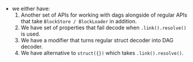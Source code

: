 - we either have:
  1. Another set of APIs for working with dags alongside of regular APIs
    that take `BlockStore / BlockLoader` in addition.
  2. We have set of properties that fail decode when `.link().resolve()` is used.
  3. We have a modifier that turns regular struct decoder into DAG decoder.
  4. We have alternative to `struct({})` which takes `.link().resolve()`.
